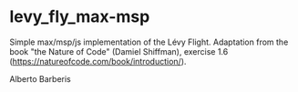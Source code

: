 # levy_fly_max-msp

Simple max/msp/js implementation of the Lévy Flight.
Adaptation from the book "the Nature of Code" (Damiel Shiffman), exercise 1.6 (https://natureofcode.com/book/introduction/).

Alberto Barberis
